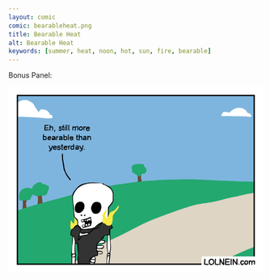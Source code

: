 ```yaml
---
layout: comic
comic: bearableheat.png
title: Bearable Heat
alt: Bearable Heat
keywords: [summer, heat, noon, hot, sun, fire, bearable]
---
```


Bonus Panel:

![Bearable Heat Bonus Panel](/images/bearableheat_bonus.png)